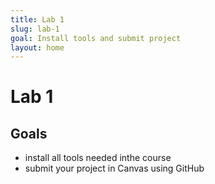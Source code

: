 ```yaml
---
title: Lab 1
slug: lab-1
goal: Install tools and submit project
layout: home
---
```


# Lab 1

## Goals

- install all tools needed inthe course
- submit your project in Canvas using GitHub

